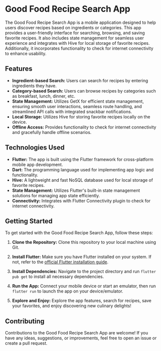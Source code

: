 # Good Food Recipe Search App

The Good Food Recipe Search App is a mobile application designed to help users discover recipes based on ingredients or categories. This app provides a user-friendly interface for searching, browsing, and saving favorite recipes. It also includes state management for seamless user experience and integrates with Hive for local storage of favorite recipes. Additionally, it incorporates functionality to check for internet connectivity to enhance usability.

## Features

- **Ingredient-based Search:** Users can search for recipes by entering ingredients they have.
- **Category-based Search:** Users can browse recipes by categories such as breakfast, lunch, dinner, etc.
- **State Management:** Utilizes GetX for efficient state management, ensuring smooth user interactions, seamless route handling, and streamlined API calls with integrated snackbar notifications.
- **Local Storage:** Utilizes Hive for storing favorite recipes locally on the device.
- **Offline Access:** Provides functionality to check for internet connectivity and gracefully handle offline scenarios.

## Technologies Used

- **Flutter:** The app is built using the Flutter framework for cross-platform mobile app development.
- **Dart:** The programming language used for implementing app logic and functionality.
- **Hive:** A lightweight and fast NoSQL database used for local storage of favorite recipes.
- **State Management:** Utilizes Flutter's built-in state management solutions for managing app state efficiently.
- **Connectivity:** Integrates with Flutter Connectivity plugin to check for internet connectivity.

## Getting Started

To get started with the Good Food Recipe Search App, follow these steps:

1. **Clone the Repository:** Clone this repository to your local machine using Git.

2. **Install Flutter:** Make sure you have Flutter installed on your system. If not, refer to the [official Flutter installation guide](https://flutter.dev/docs/get-started/install).

3. **Install Dependencies:** Navigate to the project directory and run `flutter pub get` to install all necessary dependencies.

4. **Run the App:** Connect your mobile device or start an emulator, then run `flutter run` to launch the app on your device/emulator.

5. **Explore and Enjoy:** Explore the app features, search for recipes, save your favorites, and enjoy discovering new culinary delights!

## Contributing

Contributions to the Good Food Recipe Search App are welcome! If you have any ideas, suggestions, or improvements, feel free to open an issue or create a pull request.
